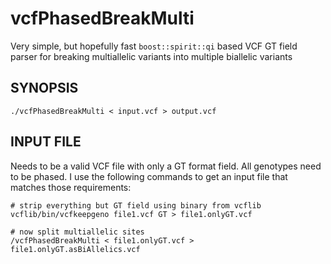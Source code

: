 vcfPhasedBreakMulti
===================

Very simple, but hopefully fast <code>boost::spirit::qi</code> based VCF GT field parser for breaking multiallelic variants into multiple biallelic variants


SYNOPSIS
--------

    ./vcfPhasedBreakMulti < input.vcf > output.vcf


INPUT FILE
----------

Needs to be a valid VCF file with only a GT format field.  All genotypes need to be phased.  I use the following commands to get an input file that matches those requirements:

```
# strip everything but GT field using binary from vcflib
vcflib/bin/vcfkeepgeno file1.vcf GT > file1.onlyGT.vcf

# now split multiallelic sites
/vcfPhasedBreakMulti < file1.onlyGT.vcf > file1.onlyGT.asBiAllelics.vcf
```
